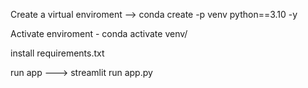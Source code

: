 Create a virtual enviroment --> conda create -p venv python==3.10 -y 

Activate enviroment - conda activate venv/ 

install requirements.txt 

run app ---> streamlit run app.py 
